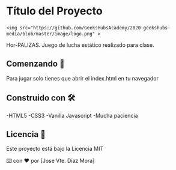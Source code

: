 # Título del Proyecto
    <img src="https://github.com/GeeksHubsAcademy/2020-geekshubs-media/blob/master/image/logo.png" >		
</p>	Hor-PALIZAS.
Juego de lucha estático realizado para clase.

## Comenzando 🚀

Para jugar solo tienes que abrir el index.html en tu navegador


## Construido con 🛠️

-HTML5
-CSS3
-Vanilla Javascript
-Mucha paciencia


## Licencia 📄

Este proyecto está bajo la Licencia MIT 



⌨️ con ❤️ por [Jose Vte. Díaz Mora]

